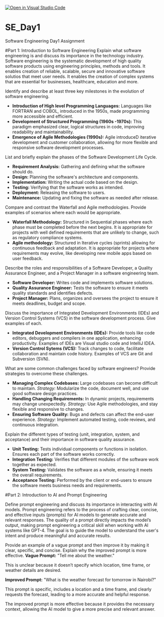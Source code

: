 [![Open in Visual Studio Code](https://classroom.github.com/assets/open-in-vscode-2e0aaae1b6195c2367325f4f02e2d04e9abb55f0b24a779b69b11b9e10269abc.svg)](https://classroom.github.com/online_ide?assignment_repo_id=18586050&assignment_repo_type=AssignmentRepo)
# SE_Day1
Software Engineering Day1 Assignment

#Part 1: Introduction to Software Engineering
Explain what software engineering is and discuss its importance in the technology industry. 
Software engineering is the systematic development of high quality software products using engineering principles, methods and tools. 
It enables creation of reliable, scalable, secure and innovative software solutios that meet user needs. 
It enables the creation of complex systems that are essential for businesses, healthcare, education and more.

Identify and describe at least three key milestones in the evolution of software engineering.
- **Introduction of High level Programming Languages:** Languages like FORTRAN and COBOL, introduced in the 1950s, made programming more accessible and efficient.
- **Development of Structured Programming (1960s -1970s):** This paradigm emphasized clear, logical structures in code, improving readability and maintainability.
- **Emergence of Agile Methodologies (1990s):** Agile introduceD iterative development and customer collaboration, allowing for more flexible and responsive software development processes.

List and briefly explain the phases of the Software Development Life Cycle.
- **Requirement Analysis:** Gathering and defining what the software should do.
- **Design:** Planning the software's architecture and components.
- **Implementation:** Writing the actual code based on the design. 
- **Testing:** Verifying that the software works as intended.  
- **Deployment:** Releasing the software to users.
- **Maintenance:** Updating and fixing the software as needed after release.

Compare and contrast the Waterfall and Agile methodologies. Provide examples of scenarios where each would be appropriate.
- **Waterfall Methodology:** Structured in Sequential phases where each phase must be completed before the next begins.
  It is appropriate for projects with well defined requirements that are unlikely to change, such as regulatory compliance systems.
- **Agile methodology:** Structured in Iterative cycles (sprints) allowing for continuous feedback and adaptation.
   It is appropriate for projects where requirements may evolve, like developing new mobile apps based on user feedback.   

Describe the roles and responsibilities of a Software Developer, a Quality Assurance Engineer, and a Project Manager in a software engineering team.  
- **Software Developer:** Writes code and implements software solutions.
- **Quality Assurance Engineer:** Tests the software to ensure it meets quality standards and identifies defects.
- **Project Manager:** Plans, organizes and oversees the project to ensure it meets deadlines, budget and scope.
  
Discuss the importance of Integrated Development Environments (IDEs) and Version Control Systems (VCS) in the software development process. Give examples of each.
- **Integrated Development Environments (IDEs):** Provide tools like code editors, debuggers and compilers in one application, enhancing productivity. Examples of IDEs are Visual studio code and IntelliJ IDEA.
- **Version Control Sytems (VCS):** Track changes to code, facilitate collaboration and maintain code history. Examples of VCS are Git and Subversion (SVN).

What are some common challenges faced by software engineers? Provide strategies to overcome these challenges.
- **Managing Complex Codebases:** Large codebases can become difficult to maintain.
  *Strategy:* Modularize the code, document well, and use good software design practices.
- **Handling Changing Requirements:** In dynamic projects, requirements may change unexpectedly.
  *Strategy:* Use Agile methodologies, and stay flexible and responsive to changes.
- **Ensuring Software Quality:** Bugs and defects can affect the end-user experience.
  *Strategy:* Implement automated testing, code reviews, and continuous integration.

Explain the different types of testing (unit, integration, system, and acceptance) and their importance in software quality assurance.
- **Unit Testing:** Tests individual components or functions in isolation. Ensures each part of the software works correctly.
- **Integration Testing:** Verifies that different modules of the software work together as expected.
- **System Testing:** Validates the software as a whole, ensuring it meets the overall requirements.
- **Acceptance Testing:** Performed by the client or end-users to ensure the software meets business needs and requirements.
  
#Part 2: Introduction to AI and Prompt Engineering

Define prompt engineering and discuss its importance in interacting with AI models.
Prompt engineering refers to the process of crafting clear, concise, and effective inputs (prompts) for AI models to generate accurate and relevant responses. The quality of a prompt directly impacts the model’s output, making prompt engineering a critical skill when working with AI systems like GPT-4. The goal is to guide the model to understand the user's intent and produce meaningful and accurate results.

Provide an example of a vague prompt and then improve it by making it clear, specific, and concise. Explain why the improved prompt is more effective.
**Vague Prompt:** "Tell me about the weather."

This is unclear because it doesn’t specify which location, time frame, or weather details are desired.

**Improved Prompt:** "What is the weather forecast for tomorrow in Nairobi?"

This prompt is specific, includes a location and a time frame, and clearly requests the forecast, leading to a more accurate and helpful response.

The improved prompt is more effective because it provides the necessary context, allowing the AI model to give a more precise and relevant answer.

